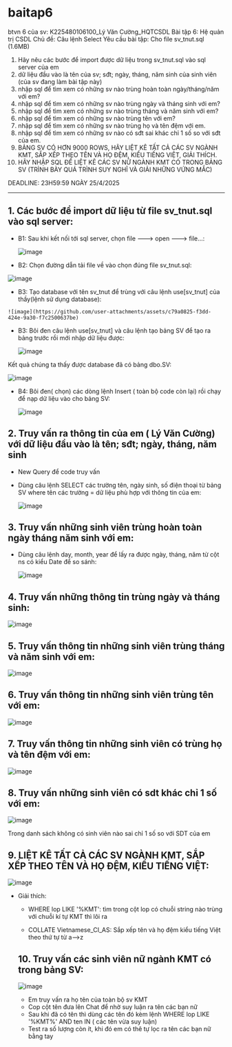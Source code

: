 # baitap6
btvn 6 của sv: K225480106100_Lý Văn Cường_HQTCSDL
Bài tập 6: Hệ quản trị CSDL
Chủ đề: Câu lệnh Select
Yêu cầu bài tập: 
Cho file sv_tnut.sql (1.6MB)
1. Hãy nêu các bước để import được dữ liệu trong sv_tnut.sql vào sql server của em
2. dữ liệu đầu vào là tên của sv; sđt; ngày, tháng, năm sinh của sinh viên (của sv đang làm bài tập này)
3. nhập sql để tìm xem có những sv nào trùng hoàn toàn ngày/tháng/năm với em?
4. nhập sql để tìm xem có những sv nào trùng ngày và tháng sinh với em?
5. nhập sql để tìm xem có những sv nào trùng tháng và năm sinh với em?
6. nhập sql để tìm xem có những sv nào trùng tên với em?
7. nhập sql để tìm xem có những sv nào trùng họ và tên đệm với em.
8. nhập sql để tìm xem có những sv nào có sđt sai khác chỉ 1 số so với sđt của em.
9. BẢNG SV CÓ HƠN 9000 ROWS, HÃY LIỆT KÊ TẤT CẢ CÁC SV NGÀNH KMT, SẮP XẾP THEO TÊN VÀ HỌ ĐỆM, KIỂU TIẾNG  VIỆT, GIẢI THÍCH.
10. HÃY NHẬP SQL ĐỂ LIỆT KÊ CÁC SV NỮ NGÀNH KMT CÓ TRONG BẢNG SV (TRÌNH BÀY QUÁ TRÌNH SUY NGHĨ VÀ GIẢI NHỮNG VỨNG MẮC)

DEADLINE: 23H59:59 NGÀY 25/4/2025

-------------------------------------------------------------------------------------------------------------
## 1. Các bước để import dữ liệu từ file sv_tnut.sql vào sql server:
   - B1: Sau khi kết nối tới sql server, chọn file ---> open ---> file...:
  
     ![image](https://github.com/user-attachments/assets/b8a1aa33-bb44-4218-b04c-dcd90ec814cc)

   - B2: Chọn đường dẫn tải file về vào chọn đúng file sv_tnut.sql:

  ![image](https://github.com/user-attachments/assets/e5c7c7ad-343f-47ce-984e-c7058a09a240)

    
   - B3: Tạo database với tên sv_tnut để trùng với câu lệnh use[sv_tnut] của thầy(lệnh sử dụng database):
  
    ![image](https://github.com/user-attachments/assets/c79a0825-f3dd-424e-9a30-f7c2500637be)


   - B3: Bôi đen câu lệnh use[sv_tnut] và câu lệnh tạo bảng SV để tạo ra bảng trước rồi mới nhập dữ liệu được:
  
     ![image](https://github.com/user-attachments/assets/08f0b4c9-9f88-44e6-a720-022cea05120f)
     
  Kết quả chúng ta thấy được database đã có bảng dbo.SV:

![image](https://github.com/user-attachments/assets/ee750f21-1f64-4414-9a48-421ed50ddf35)


   - B4: Bôi đen( chọn) các dòng lệnh Insert ( toàn bộ code còn lại) rồi chạy để nạp dữ liệu vào cho bảng SV:

     ![image](https://github.com/user-attachments/assets/f67530ba-3e88-42c9-97e3-f29a4c8685b9)


## 2. Truy vấn ra thông tin của em ( Lý Văn Cường) với dữ liệu đầu vào là tên; sđt; ngày, tháng, năm sinh

   - New Query để code truy vấn
   - Dùng câu lệnh SELECT các trường tên, ngày sinh, số điện thoại từ bảng SV where tên các trường = dữ liệu phù hợp với thông tin của em:
  
     ![image](https://github.com/user-attachments/assets/ff24dc2a-375b-4de0-b30e-444f9091f1e6)


## 3. Truy vấn những sinh viên trùng hoàn toàn ngày tháng năm sinh với em:

- Dùng câu lệnh day, month, year để lấy ra được ngày, tháng, năm từ cột ns có kiểu Date để so sánh:

  ![image](https://github.com/user-attachments/assets/40286e22-e267-44f6-aa4b-7972a4ea8c8b)

## 4. Truy vấn những thông tin trùng ngày và tháng sinh:

   ![image](https://github.com/user-attachments/assets/0e326bf6-c62c-4780-82fa-03d0b6a1fe78)

## 5. Truy vấn thông tin những sinh viên trùng tháng và năm sinh với em:

   ![image](https://github.com/user-attachments/assets/c41419fa-5e25-4c1e-b44d-b1eaa30db104)

## 6. Truy vấn thông tin những sinh viên trùng tên với em:

  ![image](https://github.com/user-attachments/assets/90a02e14-6878-48a6-9d43-de3ce2595fe4)

## 7. Truy vấn thông tin những sinh viên có trùng họ và tên đệm với em:

   ![image](https://github.com/user-attachments/assets/e1a46622-dac9-4b0f-8845-aa2e2164fba9)

## 8. Truy vấn những sinh viên có sdt khác chỉ 1 số với em:

   ![image](https://github.com/user-attachments/assets/6fe7e731-0afb-4b35-aebb-5169fc54b938)

   Trong danh sách không có sinh viên nào sai chỉ 1 số so với SDT của em

## 9. LIỆT KÊ TẤT CẢ CÁC SV NGÀNH KMT, SẮP XẾP THEO TÊN VÀ HỌ ĐỆM, KIỂU TIẾNG  VIỆT:

![image](https://github.com/user-attachments/assets/a57ead19-9b39-4f09-8981-57ca434b9c61)

- Giải thích:

  + WHERE lop LIKE '%KMT': tìm trong cột lop có chuỗi string nào trùng với chuỗi kí tự KMT thì lôi ra
 
  + COLLATE Vietnamese_CI_AS: Sắp xếp tên và họ đệm kiểu tiếng Việt theo thứ tự từ a-->z
 
  ## 10. Truy vấn các sinh viên nữ ngành KMT có trong bảng SV:
  
 
  ![image](https://github.com/user-attachments/assets/2ac4afc1-ac2b-4808-b797-5862f9ad799e)



  - Em truy vấn ra họ tên của toàn bộ sv KMT
  - Cop cột tên đưa lên Chat để nhờ suy luận ra tên các bạn nữ
  - Sau khi đã có tên thì dùng các tên đó kèm lệnh WHERE lop LIKE '%KMT%' AND ten IN ( các tên vừa suy luận)
  - Test ra số lượng còn ít, khi đó em có thê tự lọc ra tên các bạn nữ bằng tay

 
      










